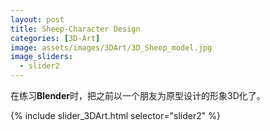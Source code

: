 ```yaml
---
layout: post
title: Sheep-Character Design
categories: [3D-Art]
image: assets/images/3DArt/3D_Sheep_model.jpg
image_sliders:
  - slider2
---
```


在练习**Blender**时，把之前以一个朋友为原型设计的形象3D化了。

{% include slider_3DArt.html selector="slider2" %}

